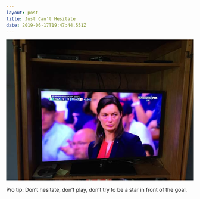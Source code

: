 ```yaml
---
layout: post
title: Just Can’t Hesitate
date: 2019-06-17T19:47:44.551Z
---
```

![](/assets/uploads/dfdcea79-1440-4575-be41-71dc5c9106da.jpeg)

Pro tip: Don’t hesitate, don’t play, don’t try to be a star in front of the goal.
